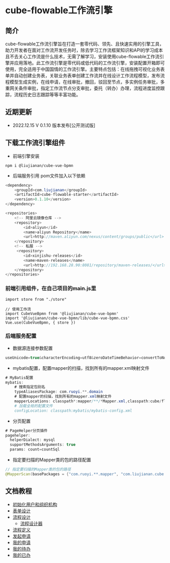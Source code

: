 # cube-flowable工作流引擎

## 简介

cube-flowable工作流引擎旨在打造一套零代码、领先、且快速实用的引擎工具，助力开发者在面对工作流开发任务时，除去学习工作流框架知识和API的学习成本且不去关心工作流是什么技术，无需了解学习，安装使用cube-flowable工作流引擎并应用落地。此工作流引擎是零代码或低代码的工作流引擎，安装配置开箱即可使用，完全适用于中国国情的工作流引擎。主要特点包括：在线拖拽可视化业务表单并自动创建业务表，关联业务表单创建工作流并在线设计工作流程模型，发布流程模型生成实例，在线申请，在线审批，撤回，驳回至节点，多实例任务审批，多重网关条件审批，指定工作流节点分支审批，委托（转办）办理，流程进度监控跟踪，流程历史日志跟踪等等丰富功能。

## 近期更新

- 2022.12.15 V 0.1.10 版本发布[公开测试版]


## 下载工作流引擎组件
* 前端引擎安装
```
npm i @liujianan/cube-vue-bpmn
```
* 后端服务引用
pom文件加入以下依赖
```java
<dependency>
    <groupId>com.liujianan</groupId>
    <artifactId>cube-flowable-starter</artifactId>
    <version>0.1.10</version>
</dependency>

<repositories>
    <!-- 阿里云镜像仓库 -->
    <repository>
        <id>aliyun</id>
        <name>aliyun Repository</name>
        <url>http://maven.aliyun.com/nexus/content/groups/public</url>
    </repository>
    <!-- 私服 -->
     <repository>
        <id>xinjishu-releases</id>
        <name>maven-releases</name>        
        <url>http://192.168.28.90:8081/repository/maven-releases/</url>
    </repository>
</repositories>
```

### 前端引用组件，在自己项目的main.js里
```
import store from "./store"

// 使用工作流
import CubeVueBpmn from '@liujianan/cube-vue-bpmn'
import '@liujianan/cube-vue-bpmn/lib/cube-vue-bpmn.css'
Vue.use(CubeVueBpmn, { store })
```
### 后端服务配置
* 数据源连接参数配置
``` java
useUnicode=true&characterEncoding=utf8&zeroDateTimeBehavior=convertToNull&useSSL=true&serverTimezone=GMT%2B8&nullCatalogMeansCurrent=true
```
* mybatis配置，配置mapper的扫描，找到所有的mapper.xml映射文件
``` java
# MyBatis配置
mybatis:
    # 搜索指定包别名
    typeAliasesPackage: com.ruoyi.**.domain
    # 配置mapper的扫描，找到所有的mapper.xml映射文件
    mapperLocations: classpath*:mapper/**/*Mapper.xml,classpath:cube/flowable/mapper/*.xml
    # 加载全局的配置文件
    configLocation: classpath:mybatis/mybatis-config.xml
```
* 分页配置
``` java
# PageHelper分页插件
pagehelper: 
  helperDialect: mysql
  supportMethodsArguments: true
  params: count=countSql 
```
* 指定要扫描的Mapper类的包的路径配置
``` java
// 指定要扫描的Mapper类的包的路径
@MapperScan(basePackages = {"com.ruoyi.**.mapper", "com.liujianan.cube.flowable.mapper"})
```

## 文档教程

- [初始化用户和组织机构](./doc/%E7%94%A8%E6%88%B7%E6%93%8D%E4%BD%9C.md)
- [表单设计](./doc/%E8%A1%A8%E5%8D%95%E8%AE%BE%E8%AE%A1.md)
- [流程设计](./doc/%E6%B5%81%E7%A8%8B%E8%AE%BE%E8%AE%A1.md)
    - [流程设计器](./doc/%E6%B5%81%E7%A8%8B%E8%AE%BE%E8%AE%A1%E5%99%A8.md)
- [流程定义](./doc/%E6%B5%81%E7%A8%8B%E5%AE%9A%E4%B9%89.md)
- [发起申请](./doc/%E5%8F%91%E8%B5%B7%E7%94%B3%E8%AF%B7.md)
- [我的申请](./doc/%E6%88%91%E7%9A%84%E7%94%B3%E8%AF%B7.md)
- [我的待办](./doc/%E6%88%91%E7%9A%84%E5%BE%85%E5%8A%9E.md)
- [我的已办](./doc/%E6%88%91%E7%9A%84%E5%B7%B2%E5%8A%9E.md)
